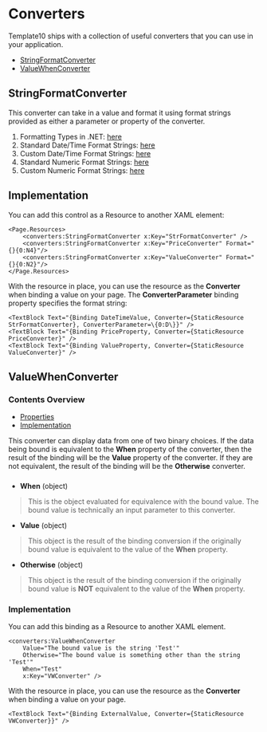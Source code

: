 # Converters

Template10 ships with a collection of useful converters that you can use in your application.
- [StringFormatConverter](#stringformatconverter)
- [ValueWhenConverter](#valuewhenconverter)

## <a name="stringformatconverter" /> StringFormatConverter

This converter can take in a value and format it using format strings provided as either a parameter or property of the converter.  

1. Formatting Types in .NET: [here](https://msdn.microsoft.com/en-us/library/26etazsy.aspx)
1. Standard Date/Time Format Strings: [here](http://msdn.microsoft.com/en-us/library/az4se3k1.aspx)
1. Custom Date/Time Format Strings: [here](http://msdn.microsoft.com/en-us/library/8kb3ddd4.aspx)
1. Standard Numeric Format Strings: [here](http://msdn.microsoft.com/en-us/library/dwhawy9k.aspx)
1. Custom Numeric Format Strings: [here](http://msdn.microsoft.com/en-us/library/0c899ak8.aspx)

## <a name="stringformatconverter_implementation" /> Implementation

You can add this control as a Resource to another XAML element:

    <Page.Resources>
        <converters:StringFormatConverter x:Key="StrFormatConverter" />
        <converters:StringFormatConverter x:Key="PriceConverter" Format="{}{0:N4}"/>
        <converters:StringFormatConverter x:Key="ValueConverter" Format="{}{0:N2}"/>
    </Page.Resources>

With the resource in place, you can use the resource as the **Converter** when binding a value on your page. The **ConverterParameter** binding property specifies the format string:

    <TextBlock Text="{Binding DateTimeValue, Converter={StaticResource StrFormatConverter}, ConverterParameter=\{0:D\}}" />
    <TextBlock Text="{Binding PriceProperty, Converter={StaticResource PriceConverter}" />
    <TextBlock Text="{Binding ValueProperty, Converter={StaticResource ValueConverter}" />


## <a name="valuewhenconverter" /> ValueWhenConverter

### Contents Overview

- [Properties](#valuewhenconverter-properties)
- [Implementation](#valuewhenconverter-implementation)

This converter can display data from one of two binary choices.  If the data being bound is equivalent to the **When** property of the converter, then the result of the binding will be the **Value** property of the converter.  If they are not equivalent, the result of the binding will be the **Otherwise** converter.

### <a name="valuewhenconverter-properties" />

- **When** (object)
> This is the object evaluated for equivalence with the bound value.  The bound value is technically an input parameter to this converter.

- **Value** (object)
> This object is the result of the binding conversion if the originally bound value is equivalent to the value of the **When** property.

- **Otherwise** (object)
> This object is the result of the binding conversion if the originally bound value is **NOT** equivalent to the value of the **When** property.

### <a name="valuewhenconverter-implementation" /> Implementation

You can add this binding as a Resource to another XAML element.

    <converters:ValueWhenConverter 
        Value="The bound value is the string 'Test'" 
        Otherwise="The bound value is something other than the string 'Test'"
        When="Test"
        x:Key="VWConverter" />

With the resource in place, you can use the resource as the **Converter** when binding a value on your page.

    <TextBlock Text="{Binding ExternalValue, Converter={StaticResource VWConverter}}" />